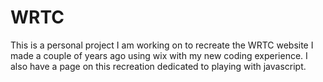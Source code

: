 # WRTC
This is a personal project I am working on to recreate the WRTC website I made a couple of years ago using wix with my new coding experience. I also have a page on this recreation dedicated to playing with javascript.
